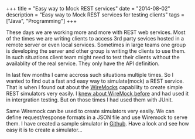+++
title = "Easy way to Mock REST services"
date = "2014-08-02"
description = "Easy way to Mock REST services for testing clients"
tags = ["Java", "Programming"]
+++

These days we are working more and more with REST web services. Most of the times we are writing clients to access 3rd party sevices hosted in a remote server or even local services. Sometimes in large teams one group is developing the server and other group is writing the clients to use them. In such situations client team might need to test their clients without the availablity of the real service. They only have the API definition. 

In last few months I came accross such situations multiple times. So I wanted to find out a fast and easy way to simulate(mock) a REST service. That is when I found out about the [WireMocks](http://wiremock.org/) capability to create simple REST simulators very easily. I [knew about WireMock before](http://sandarenu.blogspot.com/2012/12/stubbing-asynchronous-http-services.html) and had used it in intergration testing. But on those times I had used them with JUnit. 

Same Wiremock can be used to create simulators very easily. We can define request/response formats in a JSON file and use Wiremock to serve them. I have created a sample simulator  in [Github](https://github.com/sandarenu/rest-sim). Have a look and see how easy it is to create a simulator...
